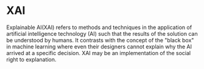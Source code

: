 # XAI
Explainable AI(XAI) refers to methods and techniques in the application of artificial intelligence technology (AI) such that the results of the solution can be understood by humans. It contrasts with the concept of the "black box" in machine learning where even their designers cannot explain why the AI arrived at a specific decision. XAI may be an implementation of the social right to explanation.
